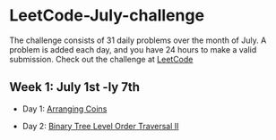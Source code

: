# LeetCode-July-challenge
The challenge consists of 31 daily problems over the month of July. A problem is added each day, and you have 24 hours to make a valid submission. Check out the challenge at [LeetCode](https://leetcode.com/explore/featured/card/july-leetcoding-challenge/)

## Week 1: July 1st -ly 7th

* Day 1: [Arranging Coins](https://leetcode.com/explore/featured/card/july-leetcoding-challenge/544/week-1-july-1st-july-7th/3377/)

* Day 2: [Binary Tree Level Order Traversal II](https://leetcode.com/explore/featured/card/july-leetcoding-challenge/544/week-1-july-1st-july-7th/3378/)

